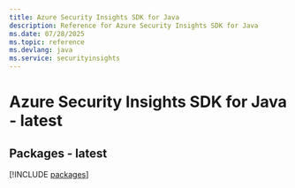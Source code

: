```yaml
---
title: Azure Security Insights SDK for Java
description: Reference for Azure Security Insights SDK for Java
ms.date: 07/28/2025
ms.topic: reference
ms.devlang: java
ms.service: securityinsights
---
```

# Azure Security Insights SDK for Java - latest
## Packages - latest
[!INCLUDE [packages](security-insights-index.md)]